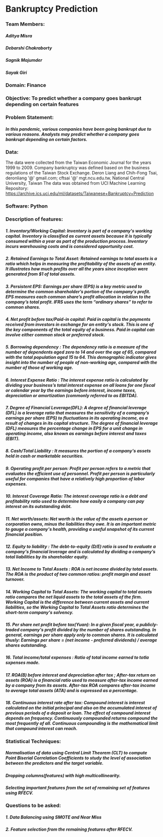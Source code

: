 # Bankruptcy Prediction
### Team Members:
##### Aditya Misra
##### Debarshi Chakraborty
##### Sagnik Majumder
##### Sayak Giri
### Domain: Finance
### Objective: To predict whether a company goes bankrupt depending on certain features



### Problem Statement: 
##### In this pandemic, various companies have been going bankrupt due to various reasons. Analysts may predict whether a company goes bankrupt depending on certain factors.




### Data: 
The data were collected from the Taiwan Economic Journal for the years 1999 to 2009. Company bankruptcy was defined based on the business regulations of the Taiwan Stock Exchange.
Deron Liang and Chih-Fong Tsai, deronliang '@' gmail.com; cftsai '@' mgt.ncu.edu.tw, National Central University, Taiwan
The data was obtained from UCI Machine Learning Repository: https://archive.ics.uci.edu/ml/datasets/Taiwanese+Bankruptcy+Prediction


### Software: Python


### Description of features:

##### 1. Inventory/Working Capital: Inventory is part of a company's working capital. Inventory is classified as current assets because it is typically consumed within a year as part of the production process. Inventory incurs warehousing costs and is considered opportunity cost.

##### 2. Retained Earnings to Total Asset: Retained earnings to total assets is a ratio which helps in measuring the profitability of the assets of an entity. It illustrates how much profits over all the years since inception were generated from $1 of total assets.

##### 3. Persistent EPS: Earnings per share (EPS) is a key metric used to determine the common shareholder’s portion of the company’s profit. EPS measures each common share’s profit allocation in relation to the company’s total profit. IFRS uses the term “ordinary shares” to refer to common shares.

##### 4. Net profit before tax/Paid-in capital: Paid in capital is the payments received from investors in exchange for an entity's stock. This is one of the key components of the total equity of a business. Paid in capital can involve either common stock or preferred stock.

##### 5. Borrowing dependency : The dependency ratio is a measure of the number of dependents aged zero to 14 and over the age of 65, compared with the total population aged 15 to 64. This demographic indicator gives insight into the number of people of non-working age, compared with the number of those of working age. 

##### 6. Interest Expense Ratio :  The interest expense ratio is calculated by dividing your business’s total interest expense on all loans for one fiscal or calendar year by the earnings before interest, income taxes, depreciation or amortization (commonly referred to as EBITDA).

##### 7. Degree of Financial Leverage(DFL): A degree of financial leverage (DFL) is a leverage ratio that measures the sensitivity of a company’s earnings per share (EPS) to fluctuations in its operating income, as a result of changes in its capital structure. The degree of financial leverage (DFL) measures the percentage change in EPS for a unit change in operating income, also known as earnings before interest and taxes (EBIT).

##### 8. Cash/Total Liability : It measures the portion of a company's assets held in cash or marketable securities.

##### 9. Operating profit per person: Profit per person refers to a metric that evaluates the efficient use of personnel. Profit per person is particularly useful for companies that have a relatively high proportion of labor expenses.

##### 10. Interest Coverage Ratio: The interest coverage ratio is a debt and profitability ratio used to determine how easily a company can pay interest on its outstanding debt.

##### 11. Net worth/assets: Net worth is the value of the assets a person or corporation owns, minus the liabilities they owe. It is an important metric to gauge a company's health, providing a useful snapshot of its current financial position.

##### 12. Equity to liability : The debt-to-equity (D/E) ratio is used to evaluate a company's financial leverage and is calculated by dividing a company’s total liabilities by its shareholder equity.

##### 13. Net Income to Total Assets : ROA is net income divided by total assets. The ROA is the product of two common ratios: profit margin and asset turnover.

##### 14. Working Capital to Total Assets: The working capital to total assets ratio compares the net liquid assets to the total assets of the firm. Working Capital is the difference between current assets and current liabilities, so the Working Capital to Total Assets ratio determines the short-term company's solvency.

##### 15. Per share net profit before tax(Yuan): In a given fiscal year, a publicly-traded company's profit divided by the number of shares outstanding. In general, earnings per share apply only to common shares. It is calculated thusly: Earnings per share = (net income - preferred dividends) / average shares outstanding.

##### 16. Total income/total expenses : Ratio of total income earned to totla sxpenses made.

##### 17. ROA(B) before interest and depreciation after tax ; After-tax return on assets (ROA) is a financial ratio used to measure after-tax income earned by a company from its assets. After-tax ROA compares after-tax income to average total assets (ATA) and is expressed as a percentage.

##### 18. Continuous interest rate after tax: Compound interest is interest calculated on the initial principal and also on the accumulated interest of previous periods of a deposit or loan. The effect of compound interest depends on frequency. Continuously compounded returns compound the most frequently of all. Continuous compounding is the mathematical limit that compound interest can reach.


### Statistical Techniques:

##### Normalisation of data using Central Limit Theorem (CLT) to compute Point Biserial Correlation Coefficients to study the level of association between the predictors and the target variable. 

##### Dropping columns(features) with high multicollinearity.

##### Selecting important features from the set of remaining set of features using RFECV.

### Questions to be asked:

##### 1. Data Balancing using SMOTE and Near Miss

##### 2. Feature selection from the remaining features after RFECV. 
